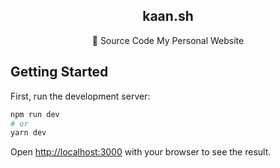 <p align="center">
<h2 align="center">kaan.sh</h2> 
</p>

<p align="center">🚀 Source Code My Personal Website</p>



## Getting Started

First, run the development server:

```bash
npm run dev
# or
yarn dev
```

Open [http://localhost:3000](http://localhost:3000) with your browser to see the result.
